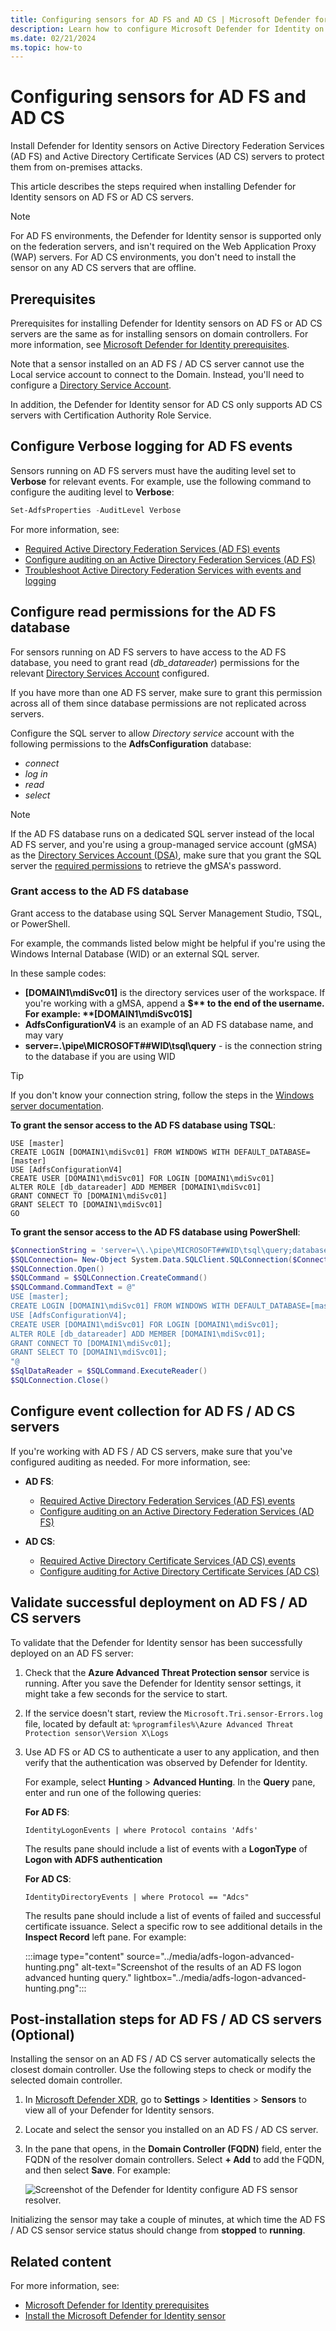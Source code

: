 ```yaml
---
title: Configuring sensors for AD FS and AD CS | Microsoft Defender for Identity
description: Learn how to configure Microsoft Defender for Identity on Active Directory Federation Services (AD FS) 
ms.date: 02/21/2024
ms.topic: how-to
---
```


# Configuring sensors for AD FS and AD CS

Install Defender for Identity sensors on Active Directory Federation Services (AD FS) and Active Directory Certificate Services (AD CS) servers to protect them from on-premises attacks.

This article describes the steps required when installing Defender for Identity sensors on AD FS or AD CS servers.

> [!NOTE]
> For AD FS environments, the Defender for Identity sensor is supported only on the federation servers, and isn't required on the Web Application Proxy (WAP) servers. For AD CS environments, you don't need to install the sensor on any AD CS servers that are offline.
>

## Prerequisites

Prerequisites for installing Defender for Identity sensors on AD FS or AD CS servers are the same as for installing sensors on domain controllers. For more information, see [Microsoft Defender for Identity prerequisites](prerequisites.md).

Note that a sensor installed on an AD FS / AD CS server cannot use the Local service account to connect to the Domain. Instead, you'll need to configure a [Directory Service Account](directory-service-accounts.md).

In addition, the Defender for Identity sensor for AD CS only supports AD CS servers with Certification Authority Role Service. 

## Configure Verbose logging for AD FS events

Sensors running on AD FS servers must have the auditing level set to **Verbose** for relevant events. For example, use the following command to configure the auditing level to **Verbose**:

```powershell
Set-AdfsProperties -AuditLevel Verbose
```

For more information, see:

- [Required Active Directory Federation Services (AD FS) events](event-collection-overview.md#required-active-directory-federation-services-ad-fs-events)
- [Configure auditing on an Active Directory Federation Services (AD FS)](configure-windows-event-collection.md#configure-auditing-on-an-active-directory-federation-services-ad-fs)
- [Troubleshoot Active Directory Federation Services with events and logging](/windows-server/identity/ad-fs/troubleshooting/ad-fs-tshoot-logging#event-auditing-information-for-ad-fs-on-windows-server-2016)

## Configure read permissions for the AD FS database

For sensors running on AD FS servers to have access to the AD FS database, you need to grant read (*db_datareader*) permissions for the relevant [Directory Services Account](directory-service-accounts.md) configured.

If you have more than one AD FS server, make sure to grant this permission across all of them since database permissions are not replicated across servers.

Configure the SQL server to allow *Directory service* account with the following permissions to the **AdfsConfiguration** database:

- *connect*
- *log in*
- *read*
- *select*

> [!NOTE]
> If the AD FS database runs on a dedicated SQL server instead of the local AD FS server, and you're using a group-managed service account (gMSA) as the [Directory Services Account (DSA)](directory-service-accounts.md), make sure that you grant the SQL server the [required permissions](create-directory-service-account-gmsa.md#prerequisites-grant-permissions-to-retrieve-the-gmsa-accounts-password) to retrieve the gMSA's password.

### Grant access to the AD FS database

Grant access to the database using SQL Server Management Studio, TSQL, or PowerShell.

For example, the commands listed below might be helpful if you're using the Windows Internal Database (WID) or an external SQL server.

In these sample codes:

- **[DOMAIN1\mdiSvc01]** is the directory services user of the workspace. If you're working with a gMSA, append a **$** to the end of the username. For example: **[DOMAIN1\mdiSvc01$]**
- **AdfsConfigurationV4** is an example of an AD FS database name, and may vary
- **server=\.\pipe\MICROSOFT##WID\tsql\query** - is the connection string to the database if you are using WID

> [!TIP]
> If you don't know your connection string, follow the steps in the [Windows server documentation](/windows-server/identity/ad-fs/troubleshooting/ad-fs-tshoot-sql#to-acquire-the-sql-connection-string).
>

**To grant the sensor access to the AD FS database using TSQL**:

```tsql
USE [master]
CREATE LOGIN [DOMAIN1\mdiSvc01] FROM WINDOWS WITH DEFAULT_DATABASE=[master]
USE [AdfsConfigurationV4]
CREATE USER [DOMAIN1\mdiSvc01] FOR LOGIN [DOMAIN1\mdiSvc01]
ALTER ROLE [db_datareader] ADD MEMBER [DOMAIN1\mdiSvc01]
GRANT CONNECT TO [DOMAIN1\mdiSvc01]
GRANT SELECT TO [DOMAIN1\mdiSvc01]
GO
```

**To grant the sensor access to the AD FS database using PowerShell**:

```powershell
$ConnectionString = 'server=\\.\pipe\MICROSOFT##WID\tsql\query;database=AdfsConfigurationV4;trusted_connection=true;'
$SQLConnection= New-Object System.Data.SQLClient.SQLConnection($ConnectionString)
$SQLConnection.Open()
$SQLCommand = $SQLConnection.CreateCommand()
$SQLCommand.CommandText = @"
USE [master]; 
CREATE LOGIN [DOMAIN1\mdiSvc01] FROM WINDOWS WITH DEFAULT_DATABASE=[master];
USE [AdfsConfigurationV4]; 
CREATE USER [DOMAIN1\mdiSvc01] FOR LOGIN [DOMAIN1\mdiSvc01]; 
ALTER ROLE [db_datareader] ADD MEMBER [DOMAIN1\mdiSvc01]; 
GRANT CONNECT TO [DOMAIN1\mdiSvc01]; 
GRANT SELECT TO [DOMAIN1\mdiSvc01];
"@
$SqlDataReader = $SQLCommand.ExecuteReader()
$SQLConnection.Close()
```

## Configure event collection for AD FS / AD CS servers

If you're working with AD FS / AD CS servers, make sure that you've configured auditing as needed. For more information, see:

- **AD FS**:

    - [Required Active Directory Federation Services (AD FS) events](event-collection-overview.md#required-active-directory-federation-services-ad-fs-events)
    - [Configure auditing on an Active Directory Federation Services (AD FS)](configure-windows-event-collection.md#configure-auditing-on-an-active-directory-federation-services-ad-fs)

- **AD CS**:

    - [Required Active Directory Certificate Services (AD CS) events](event-collection-overview.md#required-active-directory-certificate-services-ad-cs-events)
    - [Configure auditing for Active Directory Certificate Services (AD CS)](configure-windows-event-collection.md#configure-auditing-for-active-directory-certificate-services-ad-cs)

## Validate successful deployment on AD FS / AD CS servers

To validate that the Defender for Identity sensor has been successfully deployed on an AD FS server:

1. Check that the **Azure Advanced Threat Protection sensor** service is running. After you save the Defender for Identity sensor settings, it might take a few seconds for the service to start.

1. If the service doesn't start, review the `Microsoft.Tri.sensor-Errors.log` file, located by default at: `%programfiles%\Azure Advanced Threat Protection sensor\Version X\Logs`

1. Use AD FS or AD CS to authenticate a user to any application, and then verify that the authentication was observed by Defender for Identity.

   For example, select **Hunting** > **Advanced Hunting**. In the **Query** pane, enter and run one of the following queries:

   **For AD FS**:

   ```query
   IdentityLogonEvents | where Protocol contains 'Adfs'
   ```

   The results pane should include a list of events with a **LogonType** of **Logon with ADFS authentication**

   **For AD CS**:

   ```query
   IdentityDirectoryEvents | where Protocol == "Adcs"
   ```

   The results pane should include a list of events of failed and successful certificate issuance. Select a specific row to see additional details in the **Inspect Record** left pane. For example:

   :::image type="content" source="../media/adfs-logon-advanced-hunting.png" alt-text="Screenshot of the results of an AD FS logon advanced hunting query." lightbox="../media/adfs-logon-advanced-hunting.png":::

## Post-installation steps for AD FS / AD CS servers (Optional)

Installing the sensor on an AD FS / AD CS server automatically selects the closest domain controller. Use the following steps to check or modify the selected domain controller.

1. In [Microsoft Defender XDR](https://security.microsoft.com), go to **Settings**  > **Identities** > **Sensors** to view all of your Defender for Identity sensors.

1. Locate and select the sensor you installed on an AD FS / AD CS server.

1. In the pane that opens, in the **Domain Controller (FQDN)** field, enter the FQDN of the resolver domain controllers. Select **+ Add** to add the FQDN, and then select **Save**.   For example:

    ![Screenshot of the Defender for Identity configure AD FS sensor resolver.](../media/sensor-config-adfs-resolver.png)

Initializing the sensor may take a couple of minutes, at which time the AD FS / AD CS sensor service status should change from **stopped** to **running**.

## Related content

For more information, see:

- [Microsoft Defender for Identity prerequisites](prerequisites.md)
- [Install the Microsoft Defender for Identity sensor](install-sensor.md)
